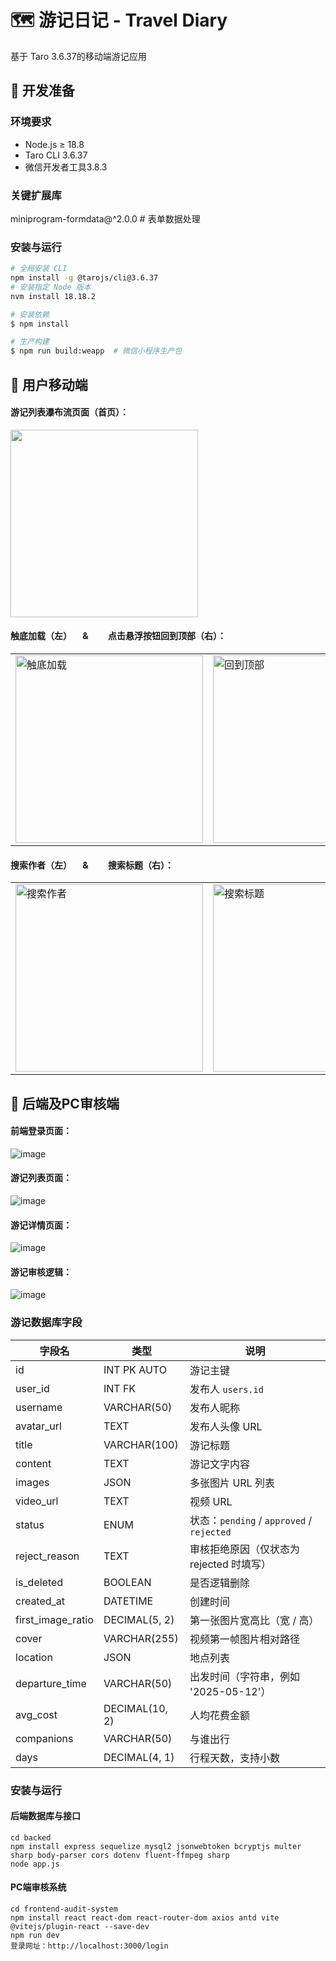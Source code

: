 # 🗺️ 游记日记 -  Travel Diary

基于 Taro 3.6.37的移动端游记应用

## 🚀 开发准备

### 环境要求

- Node.js ≥ 18.8
- Taro CLI 3.6.37
- 微信开发者工具3.8.3

### 关键扩展库

miniprogram-formdata@^2.0.0 # 表单数据处理

### 安装与运行

```bash
# 全局安装 CLI
npm install -g @tarojs/cli@3.6.37
# 安装指定 Node 版本
nvm install 18.18.2

# 安装依赖
$ npm install

# 生产构建
$ npm run build:weapp  # 微信小程序生产包

```
## 🚀 用户移动端
#### 游记列表瀑布流页面（首页）：
<img src="/images/首页瀑布流片段.jpg" width="300" />

#### 触底加载（左） 　& 　　点击悬浮按钮回到顶部（右）：
<table>
  <tr>
    <td><img src="/images/触底加载.gif" alt="触底加载" width="300"></td>
    <td><img src="/images/回到顶部.gif" alt="回到顶部" width="300"></td>
  </tr>
</table>

#### 搜索作者（左） 　& 　　搜索标题（右）：
<table>
  <tr>
    <td><img src="/images/搜索作者.gif" alt="搜索作者" width="300"></td>
    <td><img src="/images/搜索标题.gif" alt="搜索标题" width="300"></td>
  </tr>
</table>

## 🚀 后端及PC审核端

#### 前端登录页面：
![image](/images/前端登录界面.png)
#### 游记列表页面：
![image](/images/游记列表.png)
#### 游记详情页面：
![image](/images/游记详情.png)
#### 游记审核逻辑：
![image](/images/游记审核逻辑.png)

### 游记数据库字段
| 字段名              | 类型            | 说明                                         |
|--------------------|-----------------|--------------------------------------------|
| id                 | INT PK AUTO     | 游记主键                                     |
| user_id            | INT FK          | 发布人 `users.id`                           |
| username           | VARCHAR(50)     | 发布人昵称                                   |
| avatar_url         | TEXT            | 发布人头像 URL                               |
| title              | VARCHAR(100)    | 游记标题                                     |
| content            | TEXT            | 游记文字内容                                 |
| images             | JSON            | 多张图片 URL 列表                            |
| video_url          | TEXT            | 视频 URL                                     |
| status             | ENUM            | 状态：`pending` / `approved` / `rejected`    |
| reject_reason      | TEXT            | 审核拒绝原因（仅状态为 rejected 时填写）      |
| is_deleted         | BOOLEAN         | 是否逻辑删除                                 |
| created_at         | DATETIME        | 创建时间                                     |
| first_image_ratio  | DECIMAL(5, 2)   | 第一张图片宽高比（宽 / 高）                  |
| cover              | VARCHAR(255)    | 视频第一帧图片相对路径                       |
| location           | JSON            | 地点列表                                     |
| departure_time     | VARCHAR(50)     | 出发时间（字符串，例如 '2025-05-12'）        |
| avg_cost           | DECIMAL(10, 2)  | 人均花费金额                                 |
| companions         | VARCHAR(50)     | 与谁出行                                     |
| days               | DECIMAL(4, 1)   | 行程天数，支持小数 
    

### 安装与运行
#### 后端数据库与接口
    cd backed
    npm install express sequelize mysql2 jsonwebtoken bcryptjs multer sharp body-parser cors dotenv fluent-ffmpeg sharp
    node app.js
#### PC端审核系统
    cd frontend-audit-system
    npm install react react-dom react-router-dom axios antd vite @vitejs/plugin-react --save-dev
    npm run dev
    登录网址：http://localhost:3000/login

